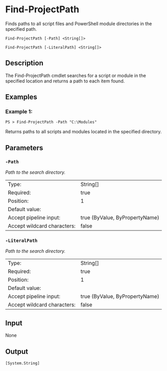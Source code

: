 # Find-ProjectPath

Finds paths to all script files and PowerShell module directories in the specified path.

```Find-ProjectPath [-Path] <String[]>```

```Find-ProjectPath [-LiteralPath] <String[]>```

## Description

The Find-ProjectPath cmdlet searches for a script or module in the specified location and returns a path to each item found.

## Examples

### Example 1:

```PS > Find-ProjectPath -Path "C:\Modules"```

Returns paths to all scripts and modules located in the specified directory.

## Parameters

### ```-Path```

*Path to the search directory.*

<table>
  <tr><td>Type:</td><td>String[]</td></tr>
  <tr><td>Required:</td><td>true</td></tr>
  <tr><td>Position:</td><td>1</td></tr>
  <tr><td>Default value:</td><td></td></tr>
  <tr><td>Accept pipeline input:</td><td>true (ByValue, ByPropertyName)</td></tr>
  <tr><td>Accept wildcard characters:</td><td>false</td></tr>
</table>

### ```-LiteralPath```

*Path to the search directory.*

<table>
  <tr><td>Type:</td><td>String[]</td></tr>
  <tr><td>Required:</td><td>true</td></tr>
  <tr><td>Position:</td><td>1</td></tr>
  <tr><td>Default value:</td><td></td></tr>
  <tr><td>Accept pipeline input:</td><td>true (ByValue, ByPropertyName)</td></tr>
  <tr><td>Accept wildcard characters:</td><td>false</td></tr>
</table>

## Input

None

## Output

```[System.String]```
